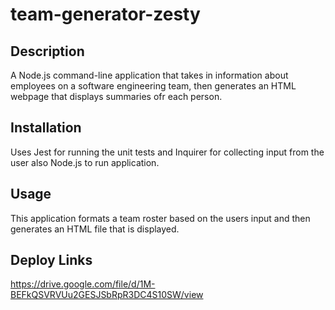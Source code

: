 # team-generator-zesty

## Description

A Node.js command-line application that takes in information about employees on a software engineering team, then generates an HTML webpage that displays summaries ofr each person.

## Installation

Uses Jest for running the unit tests and Inquirer for collecting input from the user also Node.js to run application.

## Usage

This application formats a team roster based on the users input and then generates an HTML file that is displayed.

## Deploy Links

https://drive.google.com/file/d/1M-BEFkQSVRVUu2GESJSbRpR3DC4S10SW/view
